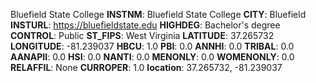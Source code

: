 
Bluefield State College
**INSTNM**: Bluefield State College 
**CITY**: Bluefield 
**INSTURL**: https://bluefieldstate.edu 
**HIGHDEG**: Bachelor's degree 
**CONTROL**: Public 
**ST_FIPS**: West Virginia 
**LATITUDE**: 37.265732 
**LONGITUDE**: -81.239037 
**HBCU**: 1.0 
**PBI**: 0.0 
**ANNHI**: 0.0 
**TRIBAL**: 0.0 
**AANAPII**: 0.0 
**HSI**: 0.0 
**NANTI**: 0.0 
**MENONLY**: 0.0 
**WOMENONLY**: 0.0 
**RELAFFIL**: None 
**CURROPER**: 1.0 
**location**: 37.265732, -81.239037 